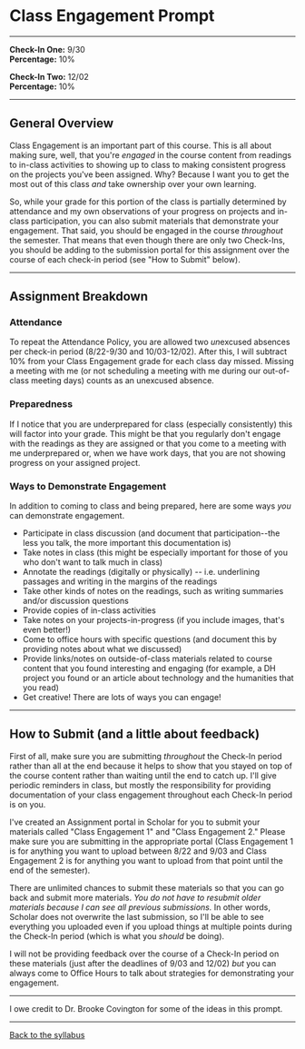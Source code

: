 # Class Engagement Prompt

_____

**Check-In One:** 9/30 <br />
**Percentage:** 10% <br />

**Check-In Two:** 12/02 <br />
**Percentage:** 10% <br />

_____

## General Overview

Class Engagement is an important part of this course. This is all about making sure, well, that you're *engaged* in the course content from readings to in-class activities to showing up to class to making consistent progress on the projects you've been assigned. Why? Because I want you to get the most out of this class *and* take ownership over your own learning.  

So, while your grade for this portion of the class is partially determined by attendance and my own observations of your progress on projects and in-class participation, you can also submit materials that demonstrate your engagement. That said, you should be engaged in the course *throughout* the semester. That means that even though there are only two Check-Ins, you should be adding to the submission portal for this assignment over the course of each check-in period (see "How to Submit" below).

_____

## Assignment Breakdown

### Attendance

To repeat the Attendance Policy, you are allowed two *un*excused absences per check-in period (8/22-9/30 and 10/03-12/02). After this, I will subtract 10% from your Class Engagement grade for each class day missed. Missing a meeting with me (or not scheduling a meeting with me during our out-of-class meeting days) counts as an unexcused absence.

### Preparedness

If I notice that you are underprepared for class (especially consistently) this will factor into your grade. This might be that you regularly don't engage with the readings as they are assigned or that you come to a meeting with me underprepared or, when we have work days, that you are not showing progress on your assigned project.

### Ways to Demonstrate Engagement

In addition to coming to class and being prepared, here are some ways *you* can demonstrate engagement.

* Participate in class discussion (and document that participation--the less you talk, the more important this documentation is)
* Take notes in class (this might be especially important for those of you who don't want to talk much in class)
* Annotate the readings (digitally or physically) -- i.e. underlining passages and writing in the margins of the readings
* Take other kinds of notes on the readings, such as writing summaries and/or discussion questions
* Provide copies of in-class activities
* Take notes on your projects-in-progress (if you include images, that's even better!)
* Come to office hours with specific questions (and document this by providing notes about what we discussed)
* Provide links/notes on outside-of-class materials related to course content that you found interesting and engaging (for example, a DH project you found or an article about technology and the humanities that you read) 
* Get creative! There are lots of ways you can engage!

_____

## How to Submit (and a little about feedback)

First of all, make sure you are submitting *throughout* the Check-In period rather than all at the end because it helps to show that you stayed on top of the course content rather than waiting until the end to catch up. I'll give periodic reminders in class, but mostly the responsibility for providing documentation of your class engagement throughout each Check-In period is on you.

I've created an Assignment portal in Scholar for you to submit your materials called "Class Engagement 1" and "Class Engagement 2." Please make sure you are submitting in the appropriate portal (Class Engagement 1 is for anything you want to upload between 8/22 and 9/03 and Class Engagement 2 is for anything you want to upload from that point until the end of the semester).

There are unlimited chances to submit these materials so that you can go back and submit more materials. *You do not have to resubmit older materials because I can see all previous submissions.* In other words, Scholar does not overwrite the last submission, so I'll be able to see everything you uploaded even if you upload things at multiple points during the Check-In period (which is what you *should* be doing).

I will not be providing feedback over the course of a Check-In period on these materials (just after the deadlines of 9/03 and 12/02) *but* you can always come to Office Hours to talk about strategies for demonstrating your engagement. 

_____

I owe credit to Dr. Brooke Covington for some of the ideas in this prompt.

_____

[Back to the syllabus](https://deanna-stover.github.io/coursesCNU/2022/idst270fall2022) 
